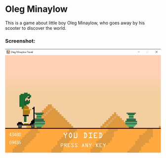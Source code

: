 # Oleg Minaylow
This is a game about little boy Oleg Minaylow, who goes away by his scooter to discover the world.
### Screenshot:
![Game Screenshot 1](resources/game_screenshot.jpg)